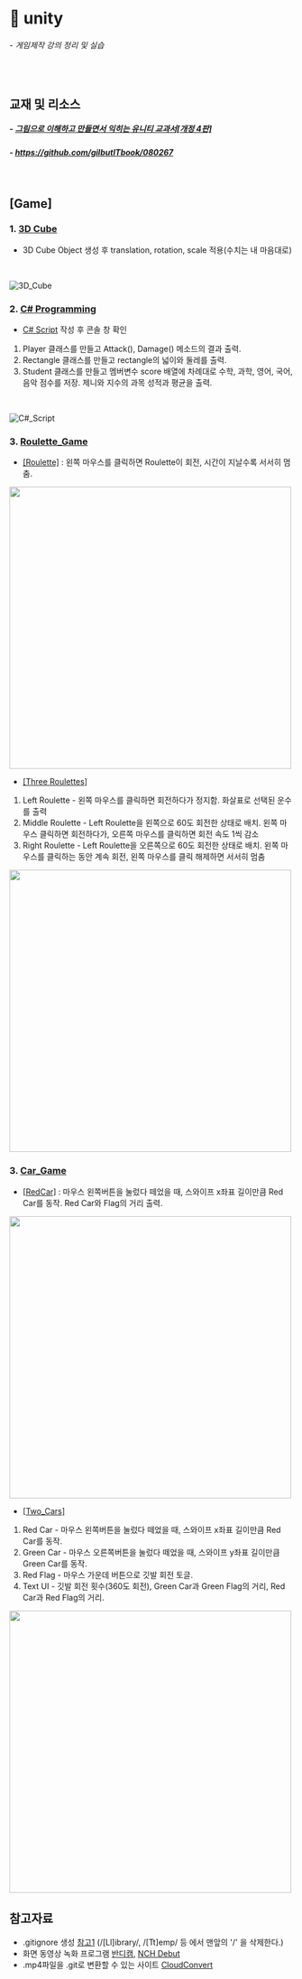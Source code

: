 # :dart: unity
###### - 게임제작 강의 정리 및 실습
<br />

## 교재 및 리소스
##### - [그림으로 이해하고 만들면서 익히는 유니티 교과서[개정 4판]](https://www.gilbut.co.kr/book/view?bookcode=BN002998&keyword=%EC%9C%A0%EB%8B%88%ED%8B%B0%20%EA%B5%90%EA%B3%BC%EC%84%9C&collection=GB_BOOK)
##### - https://github.com/gilbutITbook/080267
<br />

## [Game]
### 1. [3D Cube](./3D_Cube)
* 3D Cube Object 생성 후 translation, rotation, scale 적용(수치는 내 마음대로)
<br />

![3D_Cube](https://user-images.githubusercontent.com/35367660/113586651-bad1aa00-9668-11eb-9bf4-dc769af68737.PNG)
<br />

### 2. [C# Programming](./C%23_Programming)
* [C# Script](./C%23_Programming/Assets/Test.cs) 작성 후 콘솔 창 확인
1. Player 클래스를 만들고 Attack(), Damage() 메소드의 결과 출력.
2. Rectangle 클래스를 만들고 rectangle의 넓이와 둘레를 출력.
3. Student 클래스를 만들고 멤버변수 score 배열에 차례대로 수학, 과학, 영어, 국어, 음악 점수를 저장. 제니와 지수의 과목 성적과 평균을 출력.
<br />

![C#_Script](https://user-images.githubusercontent.com/35367660/113848534-8dedd600-97d3-11eb-82aa-359a57e97c3b.PNG)
<br />

### 3. [Roulette_Game](./Roulette_Game)
* [[Roulette]](./Roulette_Game/Roulette) : 왼쪽 마우스를 클릭하면 Roulette이 회전, 시간이 지날수록 서서히 멈춤.

<img src="https://user-images.githubusercontent.com/35367660/114051921-7f351b00-98c8-11eb-998d-159f7f4b00ff.gif" width="500">

* [[Three Roulettes]](./Roulette_Game/Three_Roulettes)
1. Left Roulette - 왼쪽 마우스를 클릭하면 회전하다가 정지함. 화살표로 선택된 운수를 출력
2. Middle Roulette - Left Roulette을 왼쪽으로 60도 회전한 상태로 배치. 왼쪽 마우스 클릭하면 회전하다가, 오른쪽 마우스를 클릭하면 회전 속도 1씩 감소
3. Right Roulette - Left Roulette을 오른쪽으로 60도 회전한 상태로 배치. 왼쪽 마우스를 클릭하는 동안 계속 회전, 왼쪽 마우스를 클릭 해제하면 서서히 멈춤

<img src="https://user-images.githubusercontent.com/35367660/114121314-1cc03700-9929-11eb-80ce-cdb3ea63d571.gif" width="500">
<br />

### 3. [Car_Game](./Car_Game)
* [[RedCar]](./Car_Game/RedCar) : 마우스 왼쪽버튼을 눌렀다 떼었을 때, 스와이프 x좌표 길이만큼 Red Car를 동작. Red Car와 Flag의 거리 출력.

<img src="https://user-images.githubusercontent.com/35367660/117256287-74e54d00-ae85-11eb-83ce-2c3a8393fbf1.gif" width="500">

* [[Two_Cars]](./Car_Game/Two_Cars)
1. Red Car - 마우스 왼쪽버튼을 눌렀다 떼었을 때, 스와이프 x좌표 길이만큼 Red Car를 동작.
2. Green Car - 마우스 오른쪽버튼을 눌렀다 떼었을 때, 스와이프 y좌표 길이만큼 Green Car를 동작.
3. Red Flag - 마우스 가운데 버튼으로 깃발 회전 토글.
4. Text UI - 깃발 회전 횟수(360도 회전), Green Car과 Green Flag의 거리, Red Car과 Red Flag의 거리.

<img src="https://user-images.githubusercontent.com/35367660/117256290-757de380-ae85-11eb-9677-e87bb6bcc1fe.gif" width="500">
<br />

## 참고자료
* .gitignore 생성 [참고1](https://github.com/github/gitignore/blob/master/Unity.gitignore) (/[Ll]ibrary/, /[Tt]emp/ 등 에서 맨앞의 '/' 을 삭제한다.)
* 화면 동영상 녹화 프로그램 [반디캠](https://www.bandicam.co.kr/), [NCH Debut](https://www.nchsoftware.com/capture/ko/index.html?ns=true&kw=debut%20nch&gclid=Cj0KCQjwp86EBhD7ARIsAFkgakgG6T_mkt5MHqJwhn4quKwErzZ9W6DBj0homwk62rilKFGoXaBuiQ8aArg9EALw_wcB)
* .mp4파일을 .git로 변환할 수 있는 사이트 [CloudConvert](https://cloudconvert.com/mp4-to-gif)
